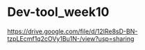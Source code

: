 # Dev-tool_week10

https://drive.google.com/file/d/12IRe8sD-BN-tzpLEcmf1q2cOVy1Bu1N-/view?usp=sharing
